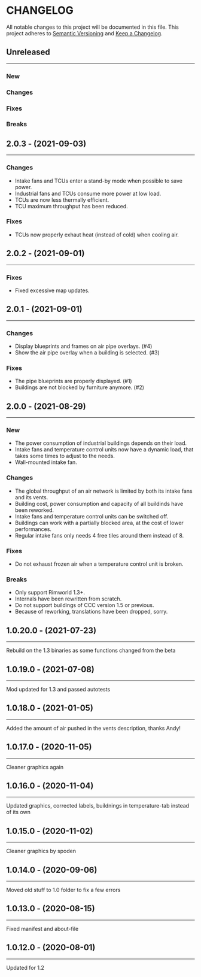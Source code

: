 # CHANGELOG

All notable changes to this project will be documented in this file.
This project adheres to [Semantic Versioning](http://semver.org/) and [Keep a Changelog](http://keepachangelog.com/).


## Unreleased
---

### New

### Changes

### Fixes

### Breaks


## 2.0.3 - (2021-09-03)

---

### Changes

- Intake fans and TCUs enter a stand-by mode when possible to save power.
- Industrial fans and TCUs consume more power at low load.
- TCUs are now less thermally efficient.
- TCU maximum throughput has been reduced.

### Fixes

- TCUs now properly exhaut heat (instead of cold) when cooling air.


## 2.0.2 - (2021-09-01)

---

### Fixes

- Fixed excessive map updates.

## 2.0.1 - (2021-09-01)

---

### Changes

- Display blueprints and frames on air pipe overlays. (#4)
- Show the air pipe overlay when a building is selected. (#3)

### Fixes

- The pipe blueprints are properly displayed. (#1)
- Buildings are not blocked by furniture anymore. (#2)

## 2.0.0 - (2021-08-29)

---

### New

- The power consumption of industrial buildings depends on their load.
- Intake fans and temperature control units now have a dynamic load, that takes some times to adjust to the needs.
- Wall-mounted intake fan.

### Changes

- The global throughput of an air network is limited by both its intake fans and its vents.
- Building cost, power consumption and capacity of all buildinds have been reworked.
- Intake fans and temperature control units can be switched off.
- Buildings can work with a partially blocked area, at the cost of lower performances.
- Regular intake fans only needs 4 free tiles around them instead of 8.

### Fixes

- Do not exhaust frozen air when a temperature control unit is broken.

### Breaks

- Only support Rimworld 1.3+.
- Internals have been rewritten from scratch.
- Do not support buildings of CCC version 1.5 or previous.
- Because of reworking, translations have been dropped, sorry.

## 1.0.20.0 - (2021-07-23)

---

Rebuild on the 1.3 binaries as some functions changed from the beta

## 1.0.19.0 - (2021-07-08)

---

Mod updated for 1.3 and passed autotests

## 1.0.18.0 - (2021-01-05)

---

Added the amount of air pushed in the vents description, thanks Andy!

## 1.0.17.0 - (2020-11-05)

---

Cleaner graphics again

## 1.0.16.0 - (2020-11-04)

---

Updated graphics, corrected labels, buildnings in temperature-tab instead of its own

## 1.0.15.0 - (2020-11-02)

---

Cleaner graphics by spoden

## 1.0.14.0 - (2020-09-06)

---

Moved old stuff to 1.0 folder to fix a few errors

## 1.0.13.0 - (2020-08-15)

---

Fixed manifest and about-file

## 1.0.12.0 - (2020-08-01)

---

Updated for 1.2
